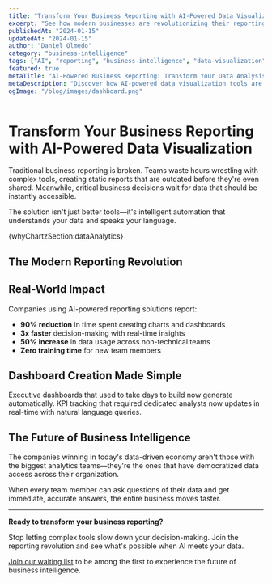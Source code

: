 ```yaml
---
title: "Transform Your Business Reporting with AI-Powered Data Visualization"
excerpt: "See how modern businesses are revolutionizing their reporting workflows with intelligent chart generation and automated insights."
publishedAt: "2024-01-15"
updatedAt: "2024-01-15"
author: "Daniel Olmedo"
category: "business-intelligence"
tags: ["AI", "reporting", "business-intelligence", "data-visualization"]
featured: true
metaTitle: "AI-Powered Business Reporting: Transform Your Data Analysis | chartz.ai"
metaDescription: "Discover how AI-powered data visualization tools are revolutionizing business reporting. Create professional charts and dashboards in seconds, not hours."
ogImage: "/blog/images/dashboard.png"
---
```


# Transform Your Business Reporting with AI-Powered Data Visualization

Traditional business reporting is broken. Teams waste hours wrestling with complex tools, creating static reports that are outdated before they're even shared. Meanwhile, critical business decisions wait for data that should be instantly accessible.

The solution isn't just better tools—it's intelligent automation that understands your data and speaks your language.

{whyChartzSection:dataAnalytics}

## The Modern Reporting Revolution

## Real-World Impact

Companies using AI-powered reporting solutions report:

- **90% reduction** in time spent creating charts and dashboards
- **3x faster** decision-making with real-time insights
- **50% increase** in data usage across non-technical teams
- **Zero training time** for new team members

## Dashboard Creation Made Simple

Executive dashboards that used to take days to build now generate automatically. KPI tracking that required dedicated analysts now updates in real-time with natural language queries.

## The Future of Business Intelligence

The companies winning in today's data-driven economy aren't those with the biggest analytics teams—they're the ones that have democratized data access across their organization.

When every team member can ask questions of their data and get immediate, accurate answers, the entire business moves faster.

---

**Ready to transform your business reporting?**

Stop letting complex tools slow down your decision-making. Join the reporting revolution and see what's possible when AI meets your data.

[Join our waiting list](https://docs.google.com/forms/d/e/1FAIpQLSeEwhkaizkqAtdbbyV39yke7BV0kFOT1uaqpCodb61oDt-hpA/viewform?pli=1) to be among the first to experience the future of business intelligence.
